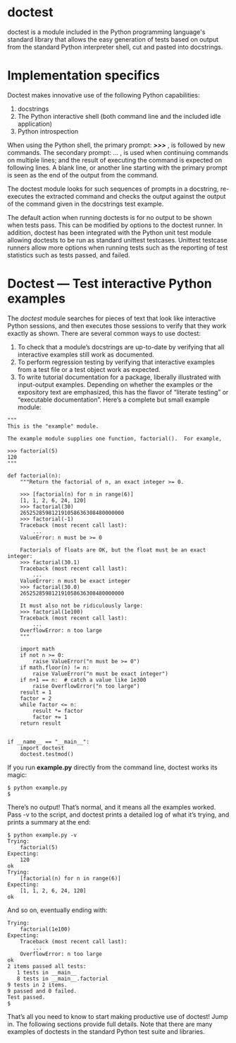 # doctest
doctest is a module included in the Python programming language's standard library that allows the easy generation of tests based on output from the standard Python interpreter shell, cut and pasted into docstrings.

# Implementation specifics
Doctest makes innovative use of the following Python capabilities:

1. docstrings
2. The Python interactive shell (both command line and the included idle application)
3. Python introspection

When using the Python shell, the primary prompt: ***>>>*** , is followed by new commands. The secondary prompt: ... , is used when continuing commands on multiple lines; and the result of executing the command is expected on following lines. A blank line, or another line starting with the primary prompt is seen as the end of the output from the command.

The doctest module looks for such sequences of prompts in a docstring, re-executes the extracted command and checks the output against the output of the command given in the docstrings test example.

The default action when running doctests is for no output to be shown when tests pass. This can be modified by options to the doctest runner. In addition, doctest has been integrated with the Python unit test module allowing doctests to be run as standard unittest testcases. Unittest testcase runners allow more options when running tests such as the reporting of test statistics such as tests passed, and failed.

# Doctest — Test interactive Python examples
The *doctest* module searches for pieces of text that look like interactive Python sessions, and then executes those sessions to verify that they work exactly as shown. There are several common ways to use doctest:

1. To check that a module’s docstrings are up-to-date by verifying that all interactive examples still work as documented.
2. To perform regression testing by verifying that interactive examples from a test file or a test object work as expected.
3. To write tutorial documentation for a package, liberally illustrated with input-output examples. Depending on whether the examples or the expository text are emphasized, this has the flavor of “literate testing” or “executable documentation”.
Here’s a complete but small example module:
```
"""
This is the "example" module.

The example module supplies one function, factorial().  For example,

>>> factorial(5)
120
"""

def factorial(n):
    """Return the factorial of n, an exact integer >= 0.

    >>> [factorial(n) for n in range(6)]
    [1, 1, 2, 6, 24, 120]
    >>> factorial(30)
    265252859812191058636308480000000
    >>> factorial(-1)
    Traceback (most recent call last):
        ...
    ValueError: n must be >= 0

    Factorials of floats are OK, but the float must be an exact integer:
    >>> factorial(30.1)
    Traceback (most recent call last):
        ...
    ValueError: n must be exact integer
    >>> factorial(30.0)
    265252859812191058636308480000000

    It must also not be ridiculously large:
    >>> factorial(1e100)
    Traceback (most recent call last):
        ...
    OverflowError: n too large
    """

    import math
    if not n >= 0:
        raise ValueError("n must be >= 0")
    if math.floor(n) != n:
        raise ValueError("n must be exact integer")
    if n+1 == n:  # catch a value like 1e300
        raise OverflowError("n too large")
    result = 1
    factor = 2
    while factor <= n:
        result *= factor
        factor += 1
    return result


if __name__ == "__main__":
    import doctest
    doctest.testmod()
```
If you run **example.py** directly from the command line, doctest works its magic:
```
$ python example.py
$
```
There’s no output! That’s normal, and it means all the examples worked. Pass -v to the script, and doctest prints a detailed log of what it’s trying, and prints a summary at the end:
```
$ python example.py -v
Trying:
    factorial(5)
Expecting:
    120
ok
Trying:
    [factorial(n) for n in range(6)]
Expecting:
    [1, 1, 2, 6, 24, 120]
ok
```
And so on, eventually ending with:

```
Trying:
    factorial(1e100)
Expecting:
    Traceback (most recent call last):
        ...
    OverflowError: n too large
ok
2 items passed all tests:
   1 tests in __main__
   8 tests in __main__.factorial
9 tests in 2 items.
9 passed and 0 failed.
Test passed.
$
```
That’s all you need to know to start making productive use of doctest! Jump in. The following sections provide full details. Note that there are many examples of doctests in the standard Python test suite and libraries.
